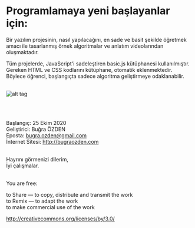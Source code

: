 Programlamaya yeni başlayanlar için:
==============

Bir yazılım projesinin, nasıl yapılacağını, en sade ve basit şekilde öğretmek amacı ile tasarlanmış örnek algoritmalar ve anlatım videolarından oluşmaktadır.

Tüm projelerde, JavaScript'i sadeleştiren basic.js kütüphanesi kullanılmıştır. Gereken HTML ve CSS kodlarını kütüphane, otomatik eklenmektedir. Böylece öğrenci, başlangıçta sadece algoritma geliştirmeye odaklanabilir.<br /><br />

![alt tag](https://bug7a.github.io/basicjs-turkce/resimler/projeler.png)

<br /><br />

Başlangıç: 25 Ekim 2020<br>
Geliştirici: Buğra ÖZDEN<br>
Eposta: bugra.ozden@gmail.com<br>
İnternet Sitesi: http://bugraozden.com<br><br>

Hayrını görmenizi dilerim,<br />
İyi çalışmalar.<br /><br />


You are free:<br />

to Share — to copy, distribute and transmit the work<br />
to Remix — to adapt the work<br />
to make commercial use of the work<br />

<http://creativecommons.org/licenses/by/3.0/><br /><br />
